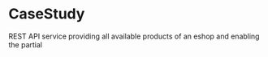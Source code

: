 # CaseStudy
REST API service providing all available products of an eshop  and enabling the partial
